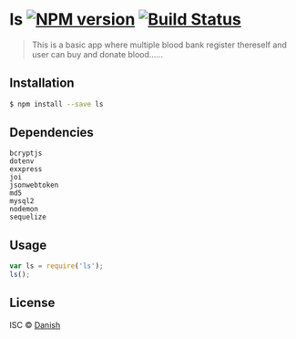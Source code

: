 # ls [![NPM version](https://badge.fury.io/js/ls.svg)](https://npmjs.org/package/ls) [![Build Status](https://travis-ci.org/danishk1502/ls.svg?branch=master)](https://travis-ci.org/danishk1502/ls)

> This is a basic app where multiple blood bank register thereself and user can buy and donate blood......

## Installation

```sh
$ npm install --save ls
```


## Dependencies

    bcryptjs
    dotenv
    exxpress
    joi
    jsonwebtoken
    md5
    mysql2
    nodemon
    sequelize



## Usage

```js
var ls = require('ls');
ls();
```

## License

ISC © [Danish]()
